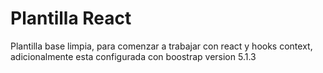 # Plantilla React

Plantilla base limpia, para comenzar a trabajar con react y hooks context, adicionalmente esta
configurada con boostrap version 5.1.3
